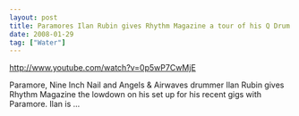 ```yaml
---
layout: post
title: Paramores Ilan Rubin gives Rhythm Magazine a tour of his Q Drum Co. kit
date: 2008-01-29
tag: ["Water"]
---
```


http://www.youtube.com/watch?v=0p5wP7CwMjE

Paramore, Nine Inch Nail and Angels & Airwaves drummer Ilan Rubin gives Rhythm Magazine the lowdown on his set up for his recent gigs with Paramore. Ilan is ...